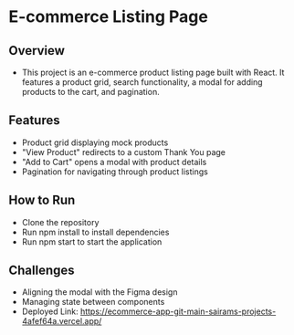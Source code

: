 # E-commerce Listing Page

## Overview
  - This project is an e-commerce product listing page built with React. It features a product grid, search functionality, a modal for adding products to the cart, and pagination.

## Features
  - Product grid displaying mock products
  - "View Product" redirects to a custom Thank You page
  - "Add to Cart" opens a modal with product details
  - Pagination for navigating through product listings
    
## How to Run
  - Clone the repository
  - Run npm install to install dependencies
  - Run npm start to start the application
    
## Challenges
  - Aligning the modal with the Figma design
  - Managing state between components
  - Deployed Link: https://ecommerce-app-git-main-sairams-projects-4afef64a.vercel.app/
